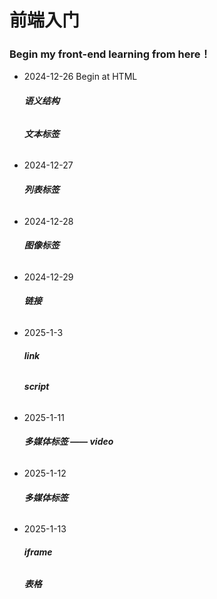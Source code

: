 # 前端入门

### Begin my front-end learning from here！
- 2024-12-26
  Begin at HTML
  ###### **语义结构**
  ###### **文本标签**
- 2024-12-27
  ###### **列表标签**
- 2024-12-28
  ###### **图像标签**
- 2024-12-29
  ###### **链接**
- 2025-1-3
  ###### **link**
  ###### **script**
- 2025-1-11
  ###### **多媒体标签 —— video**
- 2025-1-12
  ###### **多媒体标签**
- 2025-1-13
  ###### **iframe**
  ###### **表格**
  
  
